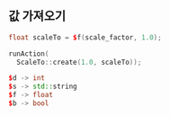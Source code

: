 값 가져오기
----

```cpp
float scaleTo = $f(scale_factor, 1.0);

runAction(
  ScaleTo::create(1.0, scaleTo));
```

```cpp
$d -> int
$s -> std::string
$f -> float
$b -> bool
```
